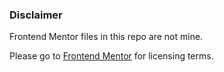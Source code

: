 ### Disclaimer

Frontend Mentor files in this repo are not mine.

Please go to [Frontend Mentor](https://www.frontendmentor.io/license) for licensing terms.